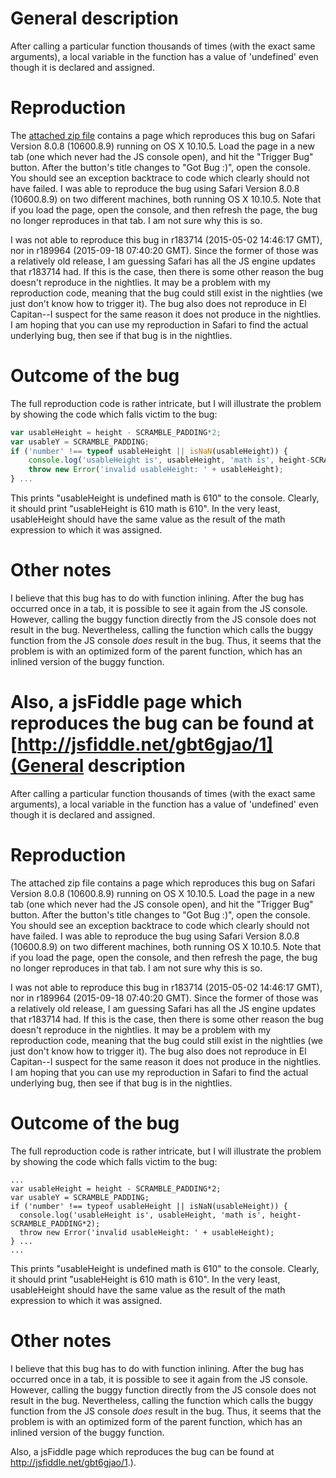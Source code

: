 General description
===================

After calling a particular function thousands of times (with the exact same arguments), a local variable in the function has a value of 'undefined' even though it is declared and assigned.

Reproduction
============

The [attached zip file](assets) contains a page which reproduces this bug on Safari Version 8.0.8 (10600.8.9) running on OS X 10.10.5. Load the page in a new tab (one which never had the JS console open), and hit the "Trigger Bug" button. After the button's title changes to "Got Bug :)", open the console. You should see an exception backtrace to code which clearly should not have failed. I was able to reproduce the bug using Safari Version 8.0.8 (10600.8.9) on two different machines, both running OS X 10.10.5. Note that if you load the page, open the console, and then refresh the page, the bug no longer reproduces in that tab. I am not sure why this is so.

I was not able to reproduce this bug in r183714 (2015-05-02 14:46:17 GMT), nor in r189964 (2015-09-18 07:40:20 GMT).  Since the former of those was a relatively old release, I am guessing Safari has all the JS engine updates that r183714 had.  If this is the case, then there is some other reason the bug doesn't reproduce in the nightlies.  It may be a problem with my reproduction code, meaning that the bug could still exist in the nightlies (we just don't know how to trigger it).  The bug also does not reproduce in El Capitan--I suspect for the same reason it does not produce in the nightlies.  I am hoping that you can use my reproduction in Safari to find the actual underlying bug, then see if that bug is in the nightlies.

Outcome of the bug
==================

The full reproduction code is rather intricate, but I will illustrate the problem by showing the code which falls victim to the bug:

```js
var usableHeight = height - SCRAMBLE_PADDING*2;
var usableY = SCRAMBLE_PADDING;
if ('number' !== typeof usableHeight || isNaN(usableHeight)) {
    console.log('usableHeight is', usableHeight, 'math is', height-SCRAMBLE_PADDING*2);
    throw new Error('invalid usableHeight: ' + usableHeight);
} ...
```

This prints "usableHeight is undefined math is 610" to the console. Clearly, it should print "usableHeight is 610 math is 610". In the very least, usableHeight should have the same value as the result of the math expression to which it was assigned.

Other notes
==========

I believe that this bug has to do with function inlining. After the bug has occurred once in a tab, it is possible to see it again from the JS console. However, calling the buggy function directly from the JS console does not result in the bug. Nevertheless, calling the function which calls the buggy function from the JS console *does* result in the bug. Thus, it seems that the problem is with an optimized form of the parent function, which has an inlined version of the buggy function.

Also, a jsFiddle page which reproduces the bug can be found at [http://jsfiddle.net/gbt6gjao/1](General description
===================

After calling a particular function thousands of times (with the exact same arguments), a local variable in the function has a value of 'undefined' even though it is declared and assigned.

Reproduction
============

The attached zip file contains a page which reproduces this bug on Safari Version 8.0.8 (10600.8.9) running on OS X 10.10.5. Load the page in a new tab (one which never had the JS console open), and hit the "Trigger Bug" button. After the button's title changes to "Got Bug :)", open the console. You should see an exception backtrace to code which clearly should not have failed. I was able to reproduce the bug using Safari Version 8.0.8 (10600.8.9) on two different machines, both running OS X 10.10.5. Note that if you load the page, open the console, and then refresh the page, the bug no longer reproduces in that tab. I am not sure why this is so.

I was not able to reproduce this bug in r183714 (2015-05-02 14:46:17 GMT), nor in r189964 (2015-09-18 07:40:20 GMT).  Since the former of those was a relatively old release, I am guessing Safari has all the JS engine updates that r183714 had.  If this is the case, then there is some other reason the bug doesn't reproduce in the nightlies.  It may be a problem with my reproduction code, meaning that the bug could still exist in the nightlies (we just don't know how to trigger it).  The bug also does not reproduce in El Capitan--I suspect for the same reason it does not produce in the nightlies.  I am hoping that you can use my reproduction in Safari to find the actual underlying bug, then see if that bug is in the nightlies.

Outcome of the bug
==================

The full reproduction code is rather intricate, but I will illustrate the problem by showing the code which falls victim to the bug:

    ...
    var usableHeight = height - SCRAMBLE_PADDING*2;
    var usableY = SCRAMBLE_PADDING;
    if ('number' !== typeof usableHeight || isNaN(usableHeight)) {
      console.log('usableHeight is', usableHeight, 'math is', height-SCRAMBLE_PADDING*2);
      throw new Error('invalid usableHeight: ' + usableHeight);
    } ...
    ...

This prints "usableHeight is undefined math is 610" to the console. Clearly, it should print "usableHeight is 610 math is 610". In the very least, usableHeight should have the same value as the result of the math expression to which it was assigned.

Other notes
==========

I believe that this bug has to do with function inlining. After the bug has occurred once in a tab, it is possible to see it again from the JS console. However, calling the buggy function directly from the JS console does not result in the bug. Nevertheless, calling the function which calls the buggy function from the JS console *does* result in the bug. Thus, it seems that the problem is with an optimized form of the parent function, which has an inlined version of the buggy function.

Also, a jsFiddle page which reproduces the bug can be found at http://jsfiddle.net/gbt6gjao/1.).